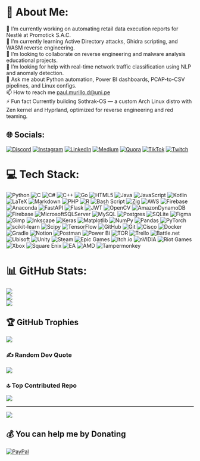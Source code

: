 # 💫 About Me:
🔭 I’m currently working on automating retail data execution reports for Nestlé at Promotick S.A.C.<br>
🌱 I’m currently learning Active Directory attacks, Ghidra scripting, and WASM reverse engineering.<br>
👯 I’m looking to collaborate on reverse engineering and malware analysis educational projects.<br>
🤝 I’m looking for help with real-time network traffic classification using NLP and anomaly detection.<br>
💬 Ask me about Python automation, Power BI dashboards, PCAP-to-CSV pipelines, and Linux configs.<br>
📫 How to reach me paul.murillo.d@uni.pe<br>
⚡ Fun fact Currently building Sothrak-OS — a custom Arch Linux distro with Zen kernel and Hyprland, optimized for reverse engineering and red teaming.<br>


## 🌐 Socials:
[![Discord](https://img.shields.io/badge/Discord-%237289DA.svg?logo=discord&logoColor=white)](https://discord.gg/https://discord.gg/HKbYWEAUDM) [![Instagram](https://img.shields.io/badge/Instagram-%23E4405F.svg?logo=Instagram&logoColor=white)](https://instagram.com/0verglitch) [![LinkedIn](https://img.shields.io/badge/LinkedIn-%230077B5.svg?logo=linkedin&logoColor=white)](https://linkedin.com/in/overglitch) [![Medium](https://img.shields.io/badge/Medium-12100E?logo=medium&logoColor=white)](https://medium.com/@overglitch) [![Quora](https://img.shields.io/badge/Quora-%23B92B27.svg?logo=Quora&logoColor=white)](https://quora.com/profile/Overglitch) [![TikTok](https://img.shields.io/badge/TikTok-%23000000.svg?logo=TikTok&logoColor=white)](https://tiktok.com/@overglitch_) [![Twitch](https://img.shields.io/badge/Twitch-%239146FF.svg?logo=Twitch&logoColor=white)](https://twitch.tv/overglitch_) 

# 💻 Tech Stack:
![Python](https://img.shields.io/badge/python-3670A0?style=plastic&logo=python&logoColor=ffdd54) ![C](https://img.shields.io/badge/c-%2300599C.svg?style=plastic&logo=c&logoColor=white) ![C#](https://img.shields.io/badge/c%23-%23239120.svg?style=plastic&logo=csharp&logoColor=white) ![C++](https://img.shields.io/badge/c++-%2300599C.svg?style=plastic&logo=c%2B%2B&logoColor=white) ![Go](https://img.shields.io/badge/go-%2300ADD8.svg?style=plastic&logo=go&logoColor=white) ![HTML5](https://img.shields.io/badge/html5-%23E34F26.svg?style=plastic&logo=html5&logoColor=white) ![Java](https://img.shields.io/badge/java-%23ED8B00.svg?style=plastic&logo=openjdk&logoColor=white) ![JavaScript](https://img.shields.io/badge/javascript-%23323330.svg?style=plastic&logo=javascript&logoColor=%23F7DF1E) ![Kotlin](https://img.shields.io/badge/kotlin-%237F52FF.svg?style=plastic&logo=kotlin&logoColor=white) ![LaTeX](https://img.shields.io/badge/latex-%23008080.svg?style=plastic&logo=latex&logoColor=white) ![Markdown](https://img.shields.io/badge/markdown-%23000000.svg?style=plastic&logo=markdown&logoColor=white) ![PHP](https://img.shields.io/badge/php-%23777BB4.svg?style=plastic&logo=php&logoColor=white) ![R](https://img.shields.io/badge/r-%23276DC3.svg?style=plastic&logo=r&logoColor=white) ![Bash Script](https://img.shields.io/badge/bash_script-%23121011.svg?style=plastic&logo=gnu-bash&logoColor=white) ![Zig](https://img.shields.io/badge/Zig-%23F7A41D.svg?style=plastic&logo=zig&logoColor=white) ![AWS](https://img.shields.io/badge/AWS-%23FF9900.svg?style=plastic&logo=amazon-aws&logoColor=white) ![Firebase](https://img.shields.io/badge/firebase-%23039BE5.svg?style=plastic&logo=firebase) ![Anaconda](https://img.shields.io/badge/Anaconda-%2344A833.svg?style=plastic&logo=anaconda&logoColor=white) ![FastAPI](https://img.shields.io/badge/FastAPI-005571?style=plastic&logo=fastapi) ![Flask](https://img.shields.io/badge/flask-%23000.svg?style=plastic&logo=flask&logoColor=white) ![JWT](https://img.shields.io/badge/JWT-black?style=plastic&logo=JSON%20web%20tokens) ![OpenCV](https://img.shields.io/badge/opencv-%23white.svg?style=plastic&logo=opencv&logoColor=white) ![AmazonDynamoDB](https://img.shields.io/badge/Amazon%20DynamoDB-4053D6?style=plastic&logo=Amazon%20DynamoDB&logoColor=white) ![Firebase](https://img.shields.io/badge/firebase-a08021?style=plastic&logo=firebase&logoColor=ffcd34) ![MicrosoftSQLServer](https://img.shields.io/badge/Microsoft%20SQL%20Server-CC2927?style=plastic&logo=microsoft%20sql%20server&logoColor=white) ![MySQL](https://img.shields.io/badge/mysql-4479A1.svg?style=plastic&logo=mysql&logoColor=white) ![Postgres](https://img.shields.io/badge/postgres-%23316192.svg?style=plastic&logo=postgresql&logoColor=white) ![SQLite](https://img.shields.io/badge/sqlite-%2307405e.svg?style=plastic&logo=sqlite&logoColor=white) ![Figma](https://img.shields.io/badge/figma-%23F24E1E.svg?style=plastic&logo=figma&logoColor=white) ![Gimp](https://img.shields.io/badge/Gimp-657D8B?style=plastic&logo=gimp&logoColor=FFFFFF) ![Inkscape](https://img.shields.io/badge/Inkscape-e0e0e0?style=plastic&logo=inkscape&logoColor=080A13) ![Keras](https://img.shields.io/badge/Keras-%23D00000.svg?style=plastic&logo=Keras&logoColor=white) ![Matplotlib](https://img.shields.io/badge/Matplotlib-%23ffffff.svg?style=plastic&logo=Matplotlib&logoColor=black) ![NumPy](https://img.shields.io/badge/numpy-%23013243.svg?style=plastic&logo=numpy&logoColor=white) ![Pandas](https://img.shields.io/badge/pandas-%23150458.svg?style=plastic&logo=pandas&logoColor=white) ![PyTorch](https://img.shields.io/badge/PyTorch-%23EE4C2C.svg?style=plastic&logo=PyTorch&logoColor=white) ![scikit-learn](https://img.shields.io/badge/scikit--learn-%23F7931E.svg?style=plastic&logo=scikit-learn&logoColor=white) ![Scipy](https://img.shields.io/badge/SciPy-%230C55A5.svg?style=plastic&logo=scipy&logoColor=%white) ![TensorFlow](https://img.shields.io/badge/TensorFlow-%23FF6F00.svg?style=plastic&logo=TensorFlow&logoColor=white) ![GitHub](https://img.shields.io/badge/github-%23121011.svg?style=plastic&logo=github&logoColor=white) ![Git](https://img.shields.io/badge/git-%23F05033.svg?style=plastic&logo=git&logoColor=white) ![Cisco](https://img.shields.io/badge/cisco-%23049fd9.svg?style=plastic&logo=cisco&logoColor=black) ![Docker](https://img.shields.io/badge/docker-%230db7ed.svg?style=plastic&logo=docker&logoColor=white) ![Gradle](https://img.shields.io/badge/Gradle-02303A.svg?style=plastic&logo=Gradle&logoColor=white) ![Notion](https://img.shields.io/badge/Notion-%23000000.svg?style=plastic&logo=notion&logoColor=white) ![Postman](https://img.shields.io/badge/Postman-FF6C37?style=plastic&logo=postman&logoColor=white) ![Power Bi](https://img.shields.io/badge/power_bi-F2C811?style=plastic&logo=powerbi&logoColor=black) ![TOR](https://img.shields.io/badge/tor-%237E4798.svg?style=plastic&logo=tor-project&logoColor=white) ![Trello](https://img.shields.io/badge/Trello-%23026AA7.svg?style=plastic&logo=Trello&logoColor=white) ![Battle.net](https://img.shields.io/badge/battle.net-%2300AEFF.svg?style=plastic&logo=battle.net&logoColor=white) ![Ubisoft](https://img.shields.io/badge/Ubisoft-%23F5F5F5.svg?style=plastic&logo=Ubisoft&logoColor=black) ![Unity](https://img.shields.io/badge/unity-%23000000.svg?style=plastic&logo=unity&logoColor=white) ![Steam](https://img.shields.io/badge/steam-%23000000.svg?style=plastic&logo=steam&logoColor=white) ![Epic Games](https://img.shields.io/badge/epicgames-%23313131.svg?style=plastic&logo=epicgames&logoColor=white) ![Itch.io](https://img.shields.io/badge/Itch-%23FF0B34.svg?style=plastic&logo=Itch.io&logoColor=white) ![nVIDIA](https://img.shields.io/badge/nVIDIA-%2376B900.svg?style=plastic&logo=nVIDIA&logoColor=white) ![Riot Games](https://img.shields.io/badge/riotgames-D32936.svg?style=plastic&logo=riotgames&logoColor=white) ![Xbox](https://img.shields.io/badge/xbox-%23107C10.svg?style=plastic&logo=xbox&logoColor=white) ![Square Enix](https://img.shields.io/badge/SquareEnix-%23ED1C24.svg?style=plastic&logo=SquareEnix&logoColor=white) ![EA](https://img.shields.io/badge/ea-%23000000.svg?style=plastic&logo=ea&logoColor=white) ![AMD](https://img.shields.io/badge/AMD-%23000000.svg?style=plastic&logo=amd&logoColor=white) ![Tampermonkey](https://img.shields.io/badge/tampermonkey-%2300485B.svg?style=plastic&logo=tampermonkey&logoColor=white)
# 📊 GitHub Stats:
![](https://github-readme-stats.vercel.app/api?username=Overglitch&theme=outrun&hide_border=false&include_all_commits=false&count_private=true)<br/>
![](https://nirzak-streak-stats.vercel.app/?user=Overglitch&theme=outrun&hide_border=false)<br/>
![](https://github-readme-stats.vercel.app/api/top-langs/?username=Overglitch&theme=outrun&hide_border=false&include_all_commits=false&count_private=true&layout=compact)

## 🏆 GitHub Trophies
![](https://github-profile-trophy.vercel.app/?username=Overglitch&theme=radical&no-frame=false&no-bg=false&margin-w=4)

### ✍️ Random Dev Quote
![](https://quotes-github-readme.vercel.app/api?type=horizontal&theme=gruvbox)

### 🔝 Top Contributed Repo
![](https://github-contributor-stats.vercel.app/api?username=Overglitch&limit=5&theme=outrun&combine_all_yearly_contributions=true)

---
[![](https://visitcount.itsvg.in/api?id=Overglitch&icon=8&color=6)](https://visitcount.itsvg.in)

  ## 💰 You can help me by Donating
  [![PayPal](https://img.shields.io/badge/PayPal-00457C?style=for-the-badge&logo=paypal&logoColor=white)](https://paypal.me/overglitch) 
